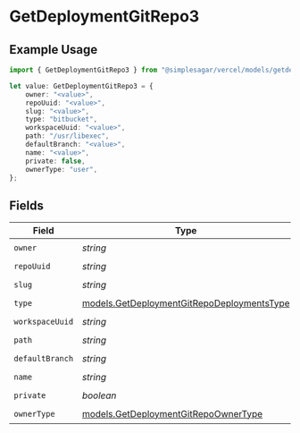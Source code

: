 # GetDeploymentGitRepo3

## Example Usage

```typescript
import { GetDeploymentGitRepo3 } from "@simplesagar/vercel/models/getdeploymentop.js";

let value: GetDeploymentGitRepo3 = {
    owner: "<value>",
    repoUuid: "<value>",
    slug: "<value>",
    type: "bitbucket",
    workspaceUuid: "<value>",
    path: "/usr/libexec",
    defaultBranch: "<value>",
    name: "<value>",
    private: false,
    ownerType: "user",
};
```

## Fields

| Field                                                                                          | Type                                                                                           | Required                                                                                       | Description                                                                                    |
| ---------------------------------------------------------------------------------------------- | ---------------------------------------------------------------------------------------------- | ---------------------------------------------------------------------------------------------- | ---------------------------------------------------------------------------------------------- |
| `owner`                                                                                        | *string*                                                                                       | :heavy_check_mark:                                                                             | N/A                                                                                            |
| `repoUuid`                                                                                     | *string*                                                                                       | :heavy_check_mark:                                                                             | N/A                                                                                            |
| `slug`                                                                                         | *string*                                                                                       | :heavy_check_mark:                                                                             | N/A                                                                                            |
| `type`                                                                                         | [models.GetDeploymentGitRepoDeploymentsType](../models/getdeploymentgitrepodeploymentstype.md) | :heavy_check_mark:                                                                             | N/A                                                                                            |
| `workspaceUuid`                                                                                | *string*                                                                                       | :heavy_check_mark:                                                                             | N/A                                                                                            |
| `path`                                                                                         | *string*                                                                                       | :heavy_check_mark:                                                                             | N/A                                                                                            |
| `defaultBranch`                                                                                | *string*                                                                                       | :heavy_check_mark:                                                                             | N/A                                                                                            |
| `name`                                                                                         | *string*                                                                                       | :heavy_check_mark:                                                                             | N/A                                                                                            |
| `private`                                                                                      | *boolean*                                                                                      | :heavy_check_mark:                                                                             | N/A                                                                                            |
| `ownerType`                                                                                    | [models.GetDeploymentGitRepoOwnerType](../models/getdeploymentgitrepoownertype.md)             | :heavy_check_mark:                                                                             | N/A                                                                                            |